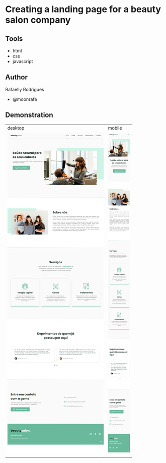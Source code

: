 # Creating a landing page for a beauty salon company

## Tools

- html
- css
- javascript

## Author

Rafaelly Rodrigues

- @moonrafa

## Demonstration

<table>
<tr>
<td>
desktop
</td>
<td>
mobile
</td>
</tr>
<tr>
<td>
<img src="demo-desktop.png">
</td>
<td>
<img src="demo-mobile.png">
</td>
</tr>
</table>

